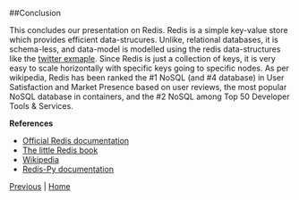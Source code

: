 ##Conclusion

This concludes our presentation on Redis. Redis is a simple key-value store which provides efficient data-strucures. Unlike, relational databases, it is schema-less, and data-model is modelled using the redis data-structures like the [twitter exmaple](https://github.com/joed7/Redis/blob/master/twitter.md). Since Redis is just a collection of keys, it is very easy to scale horizontally with specific keys going to specific nodes. As per wikipedia, Redis has been ranked the #1 NoSQL (and #4 database) in User Satisfaction and Market Presence based on user reviews, the most popular NoSQL database in containers, and the #2 NoSQL among Top 50 Developer Tools & Services.

__References__

* [Official Redis documentation](http://redis.io/documentation)
* [The little Redis book](http://openmymind.net/2012/1/23/The-Little-Redis-Book/)
* [Wikipedia](https://en.wikipedia.org/wiki/Redis)
* [Redis-Py documentation](https://redis-py.readthedocs.org/en/latest/)

  
[Previous](https://github.com/joed7/Redis/blob/master/furtherreading.md)  |  [Home](https://github.com/joed7/Redis/blob/master/home.md) 

